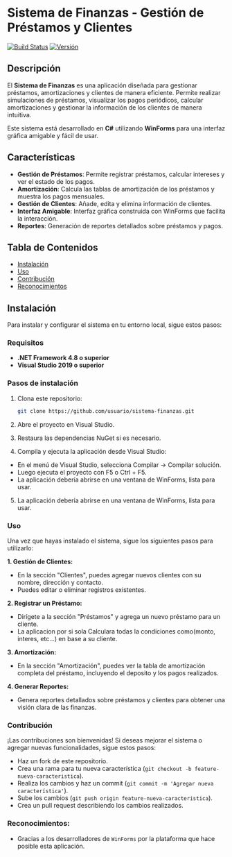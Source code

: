 # Sistema de Finanzas - Gestión de Préstamos y Clientes

[![Build Status](https://img.shields.io/travis/usuario/sistema-finanzas.svg)](https://travis-ci.org/usuario/sistema-finanzas)
[![Versión](https://img.shields.io/github/release/usuario/sistema-finanzas.svg)](https://github.com/usuario/sistema-finanzas/releases)

## Descripción

El **Sistema de Finanzas** es una aplicación diseñada para gestionar préstamos, amortizaciones y clientes de manera eficiente. Permite realizar simulaciones de préstamos, visualizar los pagos periódicos, calcular amortizaciones y gestionar la información de los clientes de manera intuitiva.

Este sistema está desarrollado en **C#** utilizando **WinForms** para una interfaz gráfica amigable y fácil de usar.

## Características

- **Gestión de Préstamos**: Permite registrar préstamos, calcular intereses y ver el estado de los pagos.
- **Amortización**: Calcula las tablas de amortización de los préstamos y muestra los pagos mensuales.
- **Gestión de Clientes**: Añade, edita y elimina información de clientes.
- **Interfaz Amigable**: Interfaz gráfica construida con WinForms que facilita la interacción.
- **Reportes**: Generación de reportes detallados sobre préstamos y pagos.

## Tabla de Contenidos
- [Instalación](#instalación)
- [Uso](#uso)
- [Contribución](#contribución)
- [Reconocimientos](#reconocimientos)

## Instalación

Para instalar y configurar el sistema en tu entorno local, sigue estos pasos:

### Requisitos

- **.NET Framework 4.8 o superior**
- **Visual Studio 2019 o superior**

### Pasos de instalación

1. Clona este repositorio:
   ```bash
   git clone https://github.com/usuario/sistema-finanzas.git
2. Abre el proyecto en Visual Studio.

3. Restaura las dependencias NuGet si es necesario.

4. Compila y ejecuta la aplicación desde Visual Studio:

-    En el menú de Visual Studio, selecciona Compilar -> Compilar solución.
-    Luego ejecuta el proyecto con F5 o Ctrl + F5.
-    La aplicación debería abrirse en una ventana de WinForms, lista para usar.
  
5. La aplicación debería abrirse en una ventana de WinForms, lista para usar.

### Uso
Una vez que hayas instalado el sistema, sigue los siguientes pasos para utilizarlo:

**1. Gestión de Clientes:**
- En la sección "Clientes", puedes agregar nuevos clientes con su nombre, dirección y contacto.
- Puedes editar o eliminar registros existentes.

**2. Registrar un Préstamo:**
- Dirígete a la sección "Préstamos" y agrega un nuevo préstamo para un cliente.
- La aplicacion por si sola Calculara todas la condiciones como(monto, interes, etc...) en base a su cliente.

**3. Amortización:**
- En la sección "Amortización", puedes ver la tabla de amortización completa del préstamo, incluyendo el deposito y los pagos realizados.

**4. Generar Reportes:**
- Genera reportes detallados sobre préstamos y clientes para obtener una visión clara de las finanzas.

### Contribución
¡Las contribuciones son bienvenidas! Si deseas mejorar el sistema o agregar nuevas funcionalidades, sigue estos pasos:

- Haz un fork de este repositorio.
- Crea una rama para tu nueva característica (```git checkout -b feature-nueva-caracteristica```).
- Realiza los cambios y haz un commit (```git commit -m 'Agregar nueva característica'```).
- Sube los cambios (```git push origin feature-nueva-caracteristica```).
- Crea un pull request describiendo los cambios realizados.

### Reconocimientos:
- Gracias a los desarrolladores de ```WinForms``` por la plataforma que hace posible esta aplicación.
